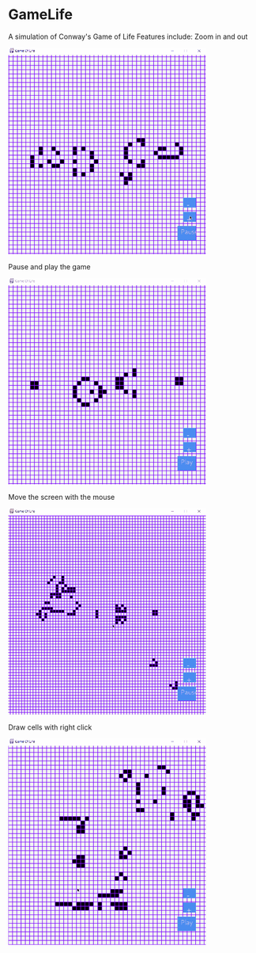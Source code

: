 # GameLife
A simulation of Conway's Game of Life
Features include:
Zoom in and out


![](gifs/zoom_demo.gif)

Pause and play the game


![](gifs/play_demo.gif)

Move the screen with the mouse


![](gifs/movement_demo.gif)

Draw cells with right click


![](gifs/draw_demo.gif)
